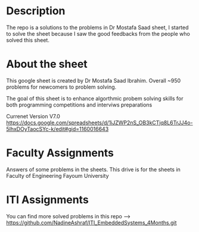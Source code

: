 # Description
The repo is a solutions to the problems in Dr Mostafa Saad sheet, I started to solve the sheet because I saw the good feedbacks from the people who solved this sheet.

# About the sheet
This google sheet is created by Dr Mostafa Saad Ibrahim. Overall ~950 problems for newcomers to problem solving.

The goal of this sheet is to enhance algorthmic probem solving skills for both programming competitions and interviws preparations

Currenet Version V7.0 https://docs.google.com/spreadsheets/d/1iJZWP2nS_OB3kCTjq8L6TrJJ4o-5lhxDOyTaocSYc-k/edit#gid=1160016643

# Faculty Assignments
Answers of some problems in the sheets. This drive is for the sheets in Faculty of Engineering Fayoum University

# ITI Assignments
You can find more solved problems in this repo --> https://github.com/NadineAshraf/ITI_EmbeddedSystems_4Months.git
